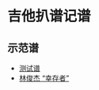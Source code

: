 # 吉他扒谱记谱

## 示范谱
* [测试谱](https://scai.github.io/tab-maker/public/)
* [林俊杰 “幸存者”](https://scai.github.io/tab-maker/public/index.html?tab=drifter)
